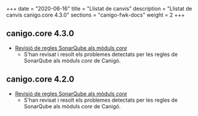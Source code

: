 +++
date        = "2020-06-16"
title       = "Llistat de canvis"
description = "Llistat de canvis canigo.core 4.3.0"
sections    = "canigo-fwk-docs"
weight		= 2
+++

## canigo.core 4.3.0

- [Revisió de regles SonarQube als mòduls _core_](/noticies/2020-06-09-Revisio_regles_SonarQube_moduls_core/)
   - S'han revisat i resolt els problemes detectats per les regles de SonarQube als mòduls _core_ de Canigó.

## canigo.core 4.2.0

- [Revisió de regles SonarQube als mòduls _core_](/noticies/2020-06-09-Revisio_regles_SonarQube_moduls_core/)
  - S'han revisat i resolt els problemes detectats per les regles de SonarQube als mòduls _core_ de Canigó.